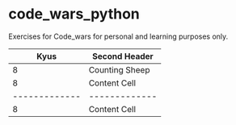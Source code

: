# code_wars_python

Exercises for Code_wars for personal and learning purposes only. 

| Kyus | Second Header |
| ------------- | ------------- |
| 8 | Counting Sheep |
| 8  | Content Cell  |
 ------------- | ------------- |
| 8 | Content Cell  |
 
